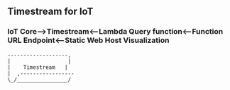 ## Timestream for IoT

### IoT Core-->Timestream<--Lambda Query function<--Function URL Endpoint<--Static Web Host Visualization

    -------------------, 
    |                  | 
    |    Timestream   | 
    |  ,-----------------
    \_/________________/ 
